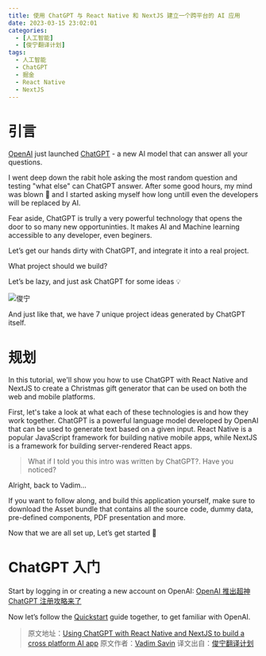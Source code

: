 ```yaml
---
title: 使用 ChatGPT 与 React Native 和 NextJS 建立一个跨平台的 AI 应用
date: 2023-03-15 23:02:01
categories:
  - [人工智能]
  - [俊宁翻译计划]
tags:
  - 人工智能
  - ChatGPT
  - 掘金
  - React Native
  - NextJS
---
```


# 引言

[OpenAI](https://openai.com/) just launched [ChatGPT](https://chat.openai.com/chat) - a new AI model that can answer all your questions.

I went deep down the rabit hole asking the most random question and testing "what else" can ChatGPT answer. After some good hours, my mind was blown 🤯  and I started asking myself how long untill even the developers will be replaced by AI.

Fear aside, ChatGPT is trully a very powerful technology that opens the door to so many new opportuninties. It makes AI and Machine learning accessible to any developer, even beginers.

Let’s get our hands dirty with ChatGPT, and integrate it into a real project.

What project should we build?

Let’s be lazy, and just ask ChatGPT for some ideas 💡

![俊宁](https://cdn.jsdelivr.net/gh/youngjuning/images@main/1678895335768.png)

And just like that, we have 7 unique project ideas generated by ChatGPT itself.

# 规划

In this tutorial, we'll show you how to use ChatGPT with React Native and NextJS to create a Christmas gift generator that can be used on both the web and mobile platforms.

First, let's take a look at what each of these technologies is and how they work together. ChatGPT is a powerful language model developed by OpenAI that can be used to generate text based on a given input. React Native is a popular JavaScript framework for building native mobile apps, while NextJS is a framework for building server-rendered React apps.

> What if I told you this intro was written by ChatGPT?. Have you noticed?

Alright, back to Vadim...

If you want to follow along, and build this application yourself, make sure to download the Asset bundle that contains all the source code, dummy data, pre-defined components, PDF presentation and more.

Now that we are all set up, Let’s get started 🚀

# ChatGPT 入门

Start by logging in or creating a new account on OpenAI: [OpenAI 推出超神 ChatGPT 注册攻略来了](https://youngjuning.cn/d744d1d3d1e8/index.html)

Now let’s follow the [Quickstart](https://beta.openai.com/docs/quickstart) guide together, to get familiar with OpenAI.

> 原文地址：[Using ChatGPT with React Native and NextJS to build a cross platform AI app](https://www.notjust.dev/blog/2022-12-09-chat-gpt-with-react-native-and-nextjs)
> 原文作者：[Vadim Savin](https://github.com/Savinvadim1312)
> 译文出自：[俊宁翻译计划](https://youngjuning.cn/categories/%E6%B4%9B%E7%AB%B9%E7%BF%BB%E8%AF%91%E8%AE%A1%E5%88%92/)
